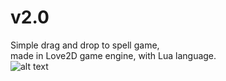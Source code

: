 # v2.0
Simple drag and drop to spell game,  
made in Love2D game engine, with Lua language.  
![alt text](https://github.com/RussiSunni/v2.0/blob/master/Screenshots/v2.0.gif "Gameplay gif")

